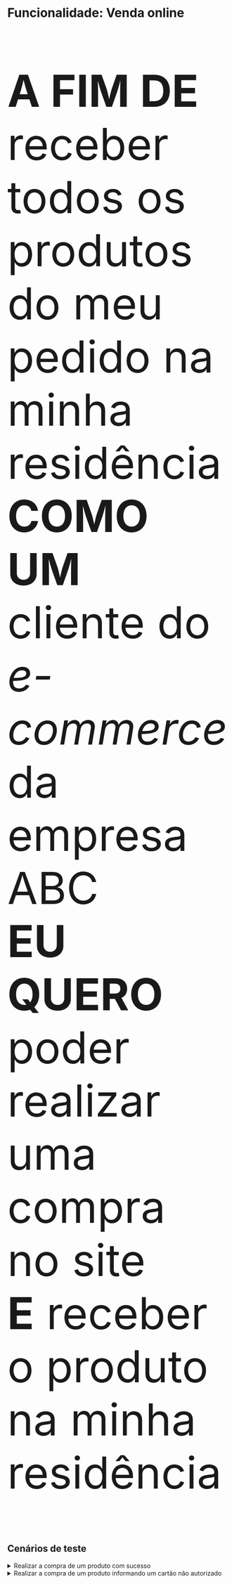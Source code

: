 <div class="container">
  <h1>Funcionalidade: Venda online</h1>
  <div class="panel panel-default">    
    <div class="panel-body"><p style="font-size:100px"><b>A FIM DE</b> receber todos os produtos do meu pedido na minha residência<br><b>COMO UM</b> cliente do <i>e-commerce</i> da empresa ABC<br><b>EU QUERO</b> poder realizar uma compra no site<br><b>E</b> receber o produto na minha residência</p></div>
  </div>
</div>

## Cenários de teste

<details>
  <summary>Realizar a compra de um produto com sucesso</summary><br>
  <b>DADO QUE</b> eu sou um cliente do <i>e-commerce</i> da empresa ABC<br>  
  <b>E</b> eu adiciono 1 produto no carrinho de compra<br>
  <b>E</b> eu sigo para o checkout<br>
  <b>E</b> eu informo um endereço de entrega válido<br>
  <b>E</b> eu informo dados válidos de pagamento<br>
  <b>QUANDO</b> eu confirmo o pedido<br>
  <b>ENTÃO</b> eu devo receber meu pedido com 1 produto na minha residência<br>
</details>

<details>
  <summary>Realizar a compra de um produto informando um cartão não autorizado</summary><br>
  <b>DADO QUE</b> eu sou um cliente do <i>e-commerce</i> da empresa ABC<br>  
  <b>E</b> eu adiciono 1 produto no carrinho de compra<br>
  <b>E</b> eu sigo para o checkout<br>
  <b>E</b> eu informo um endereço de entrega válido<br>
  <b>E</b> eu informo dados válidos de pagamento de um cartão de crédito não autorizado<br>
  <b>QUANDO</b> eu confirmo o pedido<br>
  <b>ENTÃO</b> eu devo receber um e-mail informando que meu pedido foi cancelado por motivo de pagamento não autorizado<br>
</details>